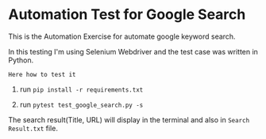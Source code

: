 # Automation Test for Google Search

This is the Automation Exercise for automate
google keyword search.

In this testing I'm using Selenium Webdriver and the test case was written in Python.

`Here how to test it`

1. run `pip install -r requirements.txt`

2. run `pytest test_google_search.py -s`

The search result(Title, URL) will display in the terminal and also in `Search Result.txt` file.
